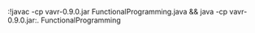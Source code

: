 :!javac -cp vavr-0.9.0.jar FunctionalProgramming.java && java -cp vavr-0.9.0.jar:. FunctionalProgramming
